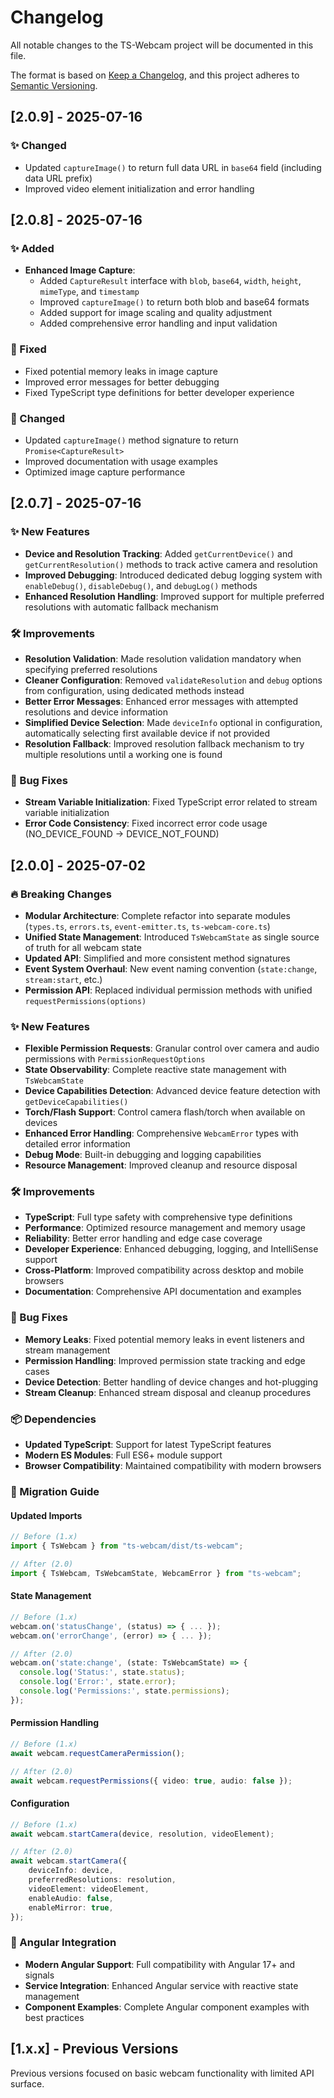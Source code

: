 # Changelog

All notable changes to the TS-Webcam project will be documented in this file.

The format is based on [Keep a Changelog](https://keepachangelog.com/en/1.0.0/),
and this project adheres to [Semantic Versioning](https://semver.org/spec/v2.0.0.html).

## [2.0.9] - 2025-07-16

### ✨ Changed
- Updated `captureImage()` to return full data URL in `base64` field (including data URL prefix)
- Improved video element initialization and error handling

## [2.0.8] - 2025-07-16

### ✨ Added

- **Enhanced Image Capture**:
  - Added `CaptureResult` interface with `blob`, `base64`, `width`, `height`, `mimeType`, and `timestamp`
  - Improved `captureImage()` to return both blob and base64 formats
  - Added support for image scaling and quality adjustment
  - Added comprehensive error handling and input validation

### 🐛 Fixed

- Fixed potential memory leaks in image capture
- Improved error messages for better debugging
- Fixed TypeScript type definitions for better developer experience

### 🔄 Changed

- Updated `captureImage()` method signature to return `Promise<CaptureResult>`
- Improved documentation with usage examples
- Optimized image capture performance

## [2.0.7] - 2025-07-16

### ✨ New Features

- **Device and Resolution Tracking**: Added `getCurrentDevice()` and `getCurrentResolution()` methods to track active camera and resolution
- **Improved Debugging**: Introduced dedicated debug logging system with `enableDebug()`, `disableDebug()`, and `debugLog()` methods
- **Enhanced Resolution Handling**: Improved support for multiple preferred resolutions with automatic fallback mechanism

### 🛠️ Improvements

- **Resolution Validation**: Made resolution validation mandatory when specifying preferred resolutions
- **Cleaner Configuration**: Removed `validateResolution` and `debug` options from configuration, using dedicated methods instead
- **Better Error Messages**: Enhanced error messages with attempted resolutions and device information
- **Simplified Device Selection**: Made `deviceInfo` optional in configuration, automatically selecting first available device if not provided
- **Resolution Fallback**: Improved resolution fallback mechanism to try multiple resolutions until a working one is found

### 🐛 Bug Fixes

- **Stream Variable Initialization**: Fixed TypeScript error related to stream variable initialization
- **Error Code Consistency**: Fixed incorrect error code usage (NO_DEVICE_FOUND -> DEVICE_NOT_FOUND)

## [2.0.0] - 2025-07-02

### 🔥 Breaking Changes

- **Modular Architecture**: Complete refactor into separate modules (`types.ts`, `errors.ts`, `event-emitter.ts`, `ts-webcam-core.ts`)
- **Unified State Management**: Introduced `TsWebcamState` as single source of truth for all webcam state
- **Updated API**: Simplified and more consistent method signatures
- **Event System Overhaul**: New event naming convention (`state:change`, `stream:start`, etc.)
- **Permission API**: Replaced individual permission methods with unified `requestPermissions(options)`

### ✨ New Features

- **Flexible Permission Requests**: Granular control over camera and audio permissions with `PermissionRequestOptions`
- **State Observability**: Complete reactive state management with `TsWebcamState`
- **Device Capabilities Detection**: Advanced device feature detection with `getDeviceCapabilities()`
- **Torch/Flash Support**: Control camera flash/torch when available on devices
- **Enhanced Error Handling**: Comprehensive `WebcamError` types with detailed error information
- **Debug Mode**: Built-in debugging and logging capabilities
- **Resource Management**: Improved cleanup and resource disposal

### 🛠️ Improvements

- **TypeScript**: Full type safety with comprehensive type definitions
- **Performance**: Optimized resource management and memory usage
- **Reliability**: Better error handling and edge case coverage
- **Developer Experience**: Enhanced debugging, logging, and IntelliSense support
- **Cross-Platform**: Improved compatibility across desktop and mobile browsers
- **Documentation**: Comprehensive API documentation and examples

### 🐛 Bug Fixes

- **Memory Leaks**: Fixed potential memory leaks in event listeners and stream management
- **Permission Handling**: Improved permission state tracking and edge cases
- **Device Detection**: Better handling of device changes and hot-plugging
- **Stream Cleanup**: Enhanced stream disposal and cleanup procedures

### 📦 Dependencies

- **Updated TypeScript**: Support for latest TypeScript features
- **Modern ES Modules**: Full ES6+ module support
- **Browser Compatibility**: Maintained compatibility with modern browsers

### 🔄 Migration Guide

#### Updated Imports

```typescript
// Before (1.x)
import { TsWebcam } from "ts-webcam/dist/ts-webcam";

// After (2.0)
import { TsWebcam, TsWebcamState, WebcamError } from "ts-webcam";
```

#### State Management

```typescript
// Before (1.x)
webcam.on('statusChange', (status) => { ... });
webcam.on('errorChange', (error) => { ... });

// After (2.0)
webcam.on('state:change', (state: TsWebcamState) => {
  console.log('Status:', state.status);
  console.log('Error:', state.error);
  console.log('Permissions:', state.permissions);
});
```

#### Permission Handling

```typescript
// Before (1.x)
await webcam.requestCameraPermission();

// After (2.0)
await webcam.requestPermissions({ video: true, audio: false });
```

#### Configuration

```typescript
// Before (1.x)
await webcam.startCamera(device, resolution, videoElement);

// After (2.0)
await webcam.startCamera({
	deviceInfo: device,
	preferredResolutions: resolution,
	videoElement: videoElement,
	enableAudio: false,
	enableMirror: true,
});
```

### 🎯 Angular Integration

- **Modern Angular Support**: Full compatibility with Angular 17+ and signals
- **Service Integration**: Enhanced Angular service with reactive state management
- **Component Examples**: Complete Angular component examples with best practices

## [1.x.x] - Previous Versions

Previous versions focused on basic webcam functionality with limited API surface.
